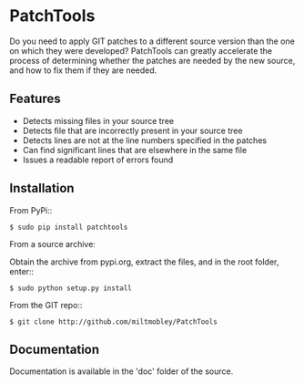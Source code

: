 PatchTools
==========

Do you need to apply GIT patches to a different source version than the one on
which they were developed? PatchTools can greatly accelerate the process of determining
whether the patches are needed by the new source, and how to fix them if they are needed.

Features
--------

- Detects missing files in your source tree
- Detects file that are incorrectly present in your source tree
- Detects lines are not at the line numbers specified in the patches
- Can find significant lines that are elsewhere in the same file
- Issues a readable report of errors found

Installation
------------

From PyPi::

    $ sudo pip install patchtools
    
From a source archive:

  Obtain the archive from pypi.org, extract the files, and in the root folder, enter::

    $ sudo python setup.py install

From the GIT repo::

    $ git clone http://github.com/miltmobley/PatchTools
    
    
Documentation
-------------

Documentation is available in the 'doc' folder of the source.

